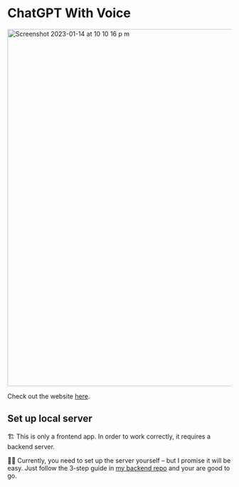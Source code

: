 # ChatGPT With Voice

<img width="800" alt="Screenshot 2023-01-14 at 10 10 16 p m" src="https://user-images.githubusercontent.com/28614996/212499277-77dc579e-6cad-4a87-9426-7c962d99b992.png">

Check out the website [here](https://hmseeb.github.io/chatgpt/). 

## Set up local server

🏗️ This is only a frontend app. In order to work correctly, it requires a backend server. 

👨‍💻 Currently, you need to set up the server yourself – but I promise it will be easy. Just follow the 3-step guide in [my backend repo](https://github.com/hmseeb/chatgpt-server) and your are good to go.

